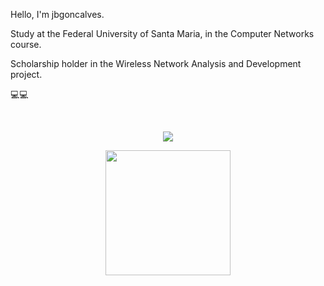 Hello, I'm jbgoncalves.

Study at the Federal University of Santa Maria, in the Computer Networks course. 

Scholarship holder in the Wireless Network Analysis and Development project. 

💻💻
<!---
jbgoncalves/jbgoncalves is a ✨ special ✨ repository because its `README.md` (this file) appears on your GitHub profile.
You can click the Preview link to take a look at your changes.
--->

<!---
#Visualizações na página
--->

</br>
<p align="center">   <img alingn="center" src="https://profile-counter.glitch.me/jbgoncalvess/count.svg" /></p>


<div align="center">
  <div align="center">
  <a href="https://github.com/jbgoncalvess">
    <img height="200em" src="https://github-readme-stats.vercel.app/apiusername=jbgoncalvess&show_icons=true&theme=onedark&include_all_commits=true&count_private=true"/>
    </div>

